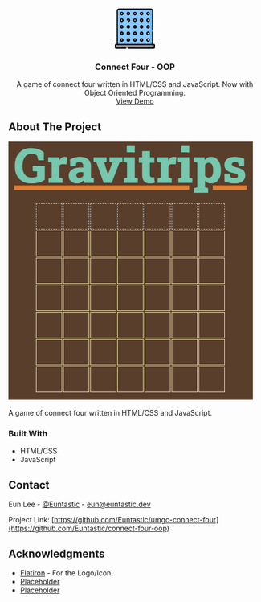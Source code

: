<!-- Improved compatibility of back to top link: See: https://github.com/othneildrew/Best-README-Template/pull/73 -->
<a name="readme-top"></a>
<!--
*** Thanks for checking out the Best-README-Template. If you have a suggestion
*** that would make this better, please fork the repo and create a pull request
*** or simply open an issue with the tag "enhancement".
*** Don't forget to give the project a star!
*** Thanks again! Now go create something AMAZING! :D
-->
<!-- PROJECT LOGO -->
<br />
<div align="center">
  <a href="https://github.com/Euntastic/connect-four-oop">
    <img src="images/connect-four.png" alt="Logo" width="80" height="80">
  </a>

<h3 align="center">Connect Four - OOP</h3>

  <p align="center">
    A game of connect four written in HTML/CSS and JavaScript. Now with Object Oriented Programming.
    <br />
    <a href="https://euntastic.github.io/connect-four-oop/">View Demo</a>
  </p>
</div>

<!-- ABOUT THE PROJECT -->
## About The Project

[![Product Name Screen Shot][product-screenshot]](https://github.com/Euntastic/connect-four-oop)

A game of connect four written in HTML/CSS and JavaScript.

### Built With

* HTML/CSS
* JavaScript

<!-- CONTACT -->
## Contact

Eun Lee - [@Euntastic](https://twitter.com/Euntastic) - eun@euntastic.dev

Project Link: [https://github.com/Euntastic/umgc-connect-four](https://github.com/Euntastic/connect-four-oop)

<!-- ACKNOWLEDGMENTS -->
## Acknowledgments

* [Flatiron](https://www.flaticon.com) - For the Logo/Icon.
* [Placeholder]()
* [Placeholder]()

<!-- MARKDOWN LINKS & IMAGES -->
<!-- https://www.markdownguide.org/basic-syntax/#reference-style-links -->
[product-screenshot]: images/screenshot.png